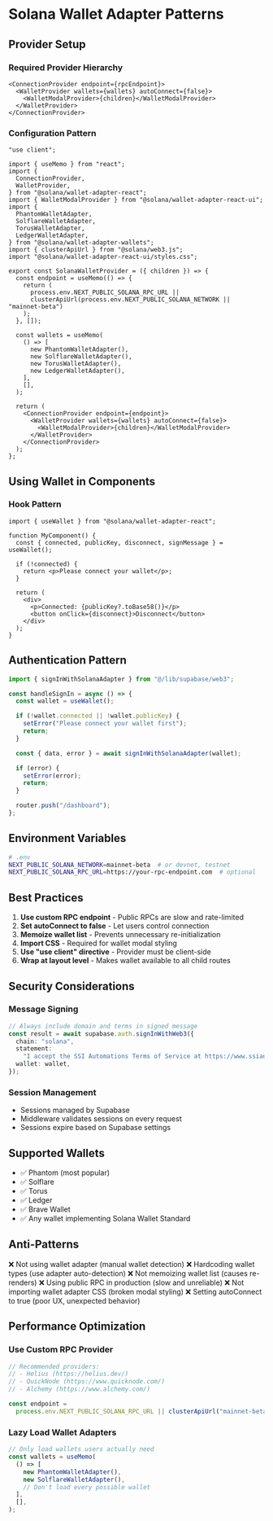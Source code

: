 # Solana Wallet Adapter Patterns

## Provider Setup

### Required Provider Hierarchy

```tsx
<ConnectionProvider endpoint={rpcEndpoint}>
  <WalletProvider wallets={wallets} autoConnect={false}>
    <WalletModalProvider>{children}</WalletModalProvider>
  </WalletProvider>
</ConnectionProvider>
```

### Configuration Pattern

```tsx
"use client";

import { useMemo } from "react";
import {
  ConnectionProvider,
  WalletProvider,
} from "@solana/wallet-adapter-react";
import { WalletModalProvider } from "@solana/wallet-adapter-react-ui";
import {
  PhantomWalletAdapter,
  SolflareWalletAdapter,
  TorusWalletAdapter,
  LedgerWalletAdapter,
} from "@solana/wallet-adapter-wallets";
import { clusterApiUrl } from "@solana/web3.js";
import "@solana/wallet-adapter-react-ui/styles.css";

export const SolanaWalletProvider = ({ children }) => {
  const endpoint = useMemo(() => {
    return (
      process.env.NEXT_PUBLIC_SOLANA_RPC_URL ||
      clusterApiUrl(process.env.NEXT_PUBLIC_SOLANA_NETWORK || "mainnet-beta")
    );
  }, []);

  const wallets = useMemo(
    () => [
      new PhantomWalletAdapter(),
      new SolflareWalletAdapter(),
      new TorusWalletAdapter(),
      new LedgerWalletAdapter(),
    ],
    [],
  );

  return (
    <ConnectionProvider endpoint={endpoint}>
      <WalletProvider wallets={wallets} autoConnect={false}>
        <WalletModalProvider>{children}</WalletModalProvider>
      </WalletProvider>
    </ConnectionProvider>
  );
};
```

## Using Wallet in Components

### Hook Pattern

```tsx
import { useWallet } from "@solana/wallet-adapter-react";

function MyComponent() {
  const { connected, publicKey, disconnect, signMessage } = useWallet();

  if (!connected) {
    return <p>Please connect your wallet</p>;
  }

  return (
    <div>
      <p>Connected: {publicKey?.toBase58()}</p>
      <button onClick={disconnect}>Disconnect</button>
    </div>
  );
}
```

## Authentication Pattern

```typescript
import { signInWithSolanaAdapter } from "@/lib/supabase/web3";

const handleSignIn = async () => {
  const wallet = useWallet();

  if (!wallet.connected || !wallet.publicKey) {
    setError("Please connect your wallet first");
    return;
  }

  const { data, error } = await signInWithSolanaAdapter(wallet);

  if (error) {
    setError(error);
    return;
  }

  router.push("/dashboard");
};
```

## Environment Variables

```bash
# .env
NEXT_PUBLIC_SOLANA_NETWORK=mainnet-beta  # or devnet, testnet
NEXT_PUBLIC_SOLANA_RPC_URL=https://your-rpc-endpoint.com  # optional
```

## Best Practices

1. **Use custom RPC endpoint** - Public RPCs are slow and rate-limited
2. **Set autoConnect to false** - Let users control connection
3. **Memoize wallet list** - Prevents unnecessary re-initialization
4. **Import CSS** - Required for wallet modal styling
5. **Use "use client" directive** - Provider must be client-side
6. **Wrap at layout level** - Makes wallet available to all child routes

## Security Considerations

### Message Signing

```typescript
// Always include domain and terms in signed message
const result = await supabase.auth.signInWithWeb3({
  chain: "solana",
  statement:
    "I accept the SSI Automations Terms of Service at https://www.ssiautomations.com/terms",
  wallet: wallet,
});
```

### Session Management

- Sessions managed by Supabase
- Middleware validates sessions on every request
- Sessions expire based on Supabase settings

## Supported Wallets

- ✅ Phantom (most popular)
- ✅ Solflare
- ✅ Torus
- ✅ Ledger
- ✅ Brave Wallet
- ✅ Any wallet implementing Solana Wallet Standard

## Anti-Patterns

❌ Not using wallet adapter (manual wallet detection)
❌ Hardcoding wallet types (use adapter auto-detection)
❌ Not memoizing wallet list (causes re-renders)
❌ Using public RPC in production (slow and unreliable)
❌ Not importing wallet adapter CSS (broken modal styling)
❌ Setting autoConnect to true (poor UX, unexpected behavior)

## Performance Optimization

### Use Custom RPC Provider

```typescript
// Recommended providers:
// - Helius (https://helius.dev/)
// - QuickNode (https://www.quicknode.com/)
// - Alchemy (https://www.alchemy.com/)

const endpoint =
  process.env.NEXT_PUBLIC_SOLANA_RPC_URL || clusterApiUrl("mainnet-beta");
```

### Lazy Load Wallet Adapters

```typescript
// Only load wallets users actually need
const wallets = useMemo(
  () => [
    new PhantomWalletAdapter(),
    new SolflareWalletAdapter(),
    // Don't load every possible wallet
  ],
  [],
);
```
